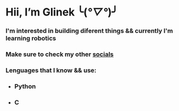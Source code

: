 # Hii, I’m Glinek ╰(*°▽°*)╯

### I'm interested in building diferent things && currently I'm learning robotics
### Make sure to check my other [socials](https://beacons.ai/glinek)
### Lenguages that I know && use:
* ### Python
* ### C


